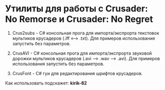 ﻿# Утилиты для работы с Crusader: No Remorse и Crusader: No Regret


1. Сrus2subs - C# консольная прога для импорта/экспрорта текстовок мультиков крусадеров (.iff <--> .txt).
    Для примеров использования запустить без параметров.
	
2. CrusAVI - C# консольная прога для импорта/экспрорта звуковой дорожки мультиков крусадеров (.avi --> .wav --> .avi).
	Для примеров использования запустить без параметров.
	
3. CrusFont - C# гуи для редактирования шрифтов крусадеров.

Как использовать подскажет: **kirik-82**
